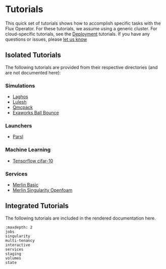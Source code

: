 # Tutorials

This quick set of tutorials shows how to accomplish specific tasks with the Flux Operator.
For these tutorials, we assume using a generic cluster. For cloud-specific tutorials, see the
[Deployment](https://flux-framework.org/flux-operator/deployment/index.html) tutorials.
If you have any questions or issues, please [let us know](https://github.com/flux-framework/flux-operator/issues)

## Isolated Tutorials

The following tutorials are provided from their respective directories (and are not documented here):

### Simulations

 - [Laghos](https://github.com/flux-framework/flux-operator/blob/main/examples/simulations/laghos-demos/minicluster.yaml)
 - [Lulesh](https://github.com/flux-framework/flux-operator/tree/main/examples/simulations/lulesh/minicluster.yaml)
 - [Qmcpack](https://github.com/flux-framework/flux-operator/tree/main/examples/simulations/qmcpack/minicluster.yaml)
 - [Exaworks Ball Bounce](https://github.com/flux-framework/flux-operator/tree/main/examples/simulations/exaworks-ball-bounce/minicluster.yaml)

### Launchers

 - [Parsl](https://github.com/flux-framework/flux-operator/tree/main/examples/launchers/parsl)

### Machine Learning

 - [Tensorflow cifar-10](https://github.com/flux-framework/flux-operator/blob/main/examples/machine-learning/tensorflow)

### Services

 - [Merlin Basic](https://github.com/flux-framework/flux-operator/blob/main/examples/launchers/merlin/basic)
 - [Merlin Singularity Openfoam](https://github.com/flux-framework/flux-operator/blob/main/examples/launchers/merlin/singularity-openfoam)

## Integrated Tutorials

The following tutorials are included in the rendered documentation here.

```{toctree}
:maxdepth: 2
jobs
singularity
multi-tenancy
interactive
services
staging
volumes
state
```
